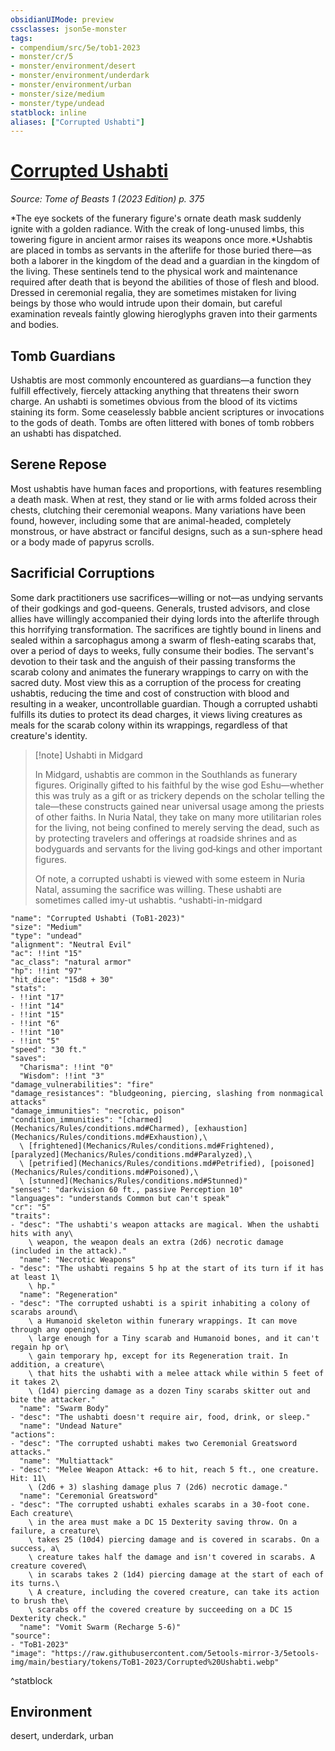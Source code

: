 ```yaml
---
obsidianUIMode: preview
cssclasses: json5e-monster
tags:
- compendium/src/5e/tob1-2023
- monster/cr/5
- monster/environment/desert
- monster/environment/underdark
- monster/environment/urban
- monster/size/medium
- monster/type/undead
statblock: inline
aliases: ["Corrupted Ushabti"]
---
```

# [Corrupted Ushabti](Mechanics\bestiary\undead/corrupted-ushabti-tob1-2023.md)
*Source: Tome of Beasts 1 (2023 Edition) p. 375*  

*The eye sockets of the funerary figure's ornate death mask suddenly ignite with a golden radiance. With the creak of long-unused limbs, this towering figure in ancient armor raises its weapons once more.*Ushabtis are placed in tombs as servants in the afterlife for those buried there—as both a laborer in the kingdom of the dead and a guardian in the kingdom of the living. These sentinels tend to the physical work and maintenance required after death that is beyond the abilities of those of flesh and blood. Dressed in ceremonial regalia, they are sometimes mistaken for living beings by those who would intrude upon their domain, but careful examination reveals faintly glowing hieroglyphs graven into their garments and bodies.

## Tomb Guardians

Ushabtis are most commonly encountered as guardians—a function they fulfill effectively, fiercely attacking anything that threatens their sworn charge. An ushabti is sometimes obvious from the blood of its victims staining its form. Some ceaselessly babble ancient scriptures or invocations to the gods of death. Tombs are often littered with bones of tomb robbers an ushabti has dispatched.

## Serene Repose

Most ushabtis have human faces and proportions, with features resembling a death mask. When at rest, they stand or lie with arms folded across their chests, clutching their ceremonial weapons. Many variations have been found, however, including some that are animal-headed, completely monstrous, or have abstract or fanciful designs, such as a sun-sphere head or a body made of papyrus scrolls.

## Sacrificial Corruptions

Some dark practitioners use sacrifices—willing or not—as undying servants of their godkings and god-queens. Generals, trusted advisors, and close allies have willingly accompanied their dying lords into the afterlife through this horrifying transformation. The sacrifices are tightly bound in linens and sealed within a sarcophagus among a swarm of flesh-eating scarabs that, over a period of days to weeks, fully consume their bodies. The servant's devotion to their task and the anguish of their passing transforms the scarab colony and animates the funerary wrappings to carry on with the sacred duty. Most view this as a corruption of the process for creating ushabtis, reducing the time and cost of construction with blood and resulting in a weaker, uncontrollable guardian. Though a corrupted ushabti fulfills its duties to protect its dead charges, it views living creatures as meals for the scarab colony within its wrappings, regardless of that creature's identity.

> [!note] Ushabti in Midgard
> 
> In Midgard, ushabtis are common in the Southlands as funerary figures. Originally gifted to his faithful by the wise god Eshu—whether this was truly as a gift or as trickery depends on the scholar telling the tale—these constructs gained near universal usage among the priests of other faiths. In Nuria Natal, they take on many more utilitarian roles for the living, not being confined to merely serving the dead, such as by protecting travelers and offerings at roadside shrines and as bodyguards and servants for the living god‑kings and other important figures.
> 
> Of note, a corrupted ushabti is viewed with some esteem in Nuria Natal, assuming the sacrifice was willing. These ushabti are sometimes called imy-ut ushabtis.
^ushabti-in-midgard

```statblock
"name": "Corrupted Ushabti (ToB1-2023)"
"size": "Medium"
"type": "undead"
"alignment": "Neutral Evil"
"ac": !!int "15"
"ac_class": "natural armor"
"hp": !!int "97"
"hit_dice": "15d8 + 30"
"stats":
- !!int "17"
- !!int "14"
- !!int "15"
- !!int "6"
- !!int "10"
- !!int "5"
"speed": "30 ft."
"saves":
  "Charisma": !!int "0"
  "Wisdom": !!int "3"
"damage_vulnerabilities": "fire"
"damage_resistances": "bludgeoning, piercing, slashing from nonmagical attacks"
"damage_immunities": "necrotic, poison"
"condition_immunities": "[charmed](Mechanics/Rules/conditions.md#Charmed), [exhaustion](Mechanics/Rules/conditions.md#Exhaustion),\
  \ [frightened](Mechanics/Rules/conditions.md#Frightened), [paralyzed](Mechanics/Rules/conditions.md#Paralyzed),\
  \ [petrified](Mechanics/Rules/conditions.md#Petrified), [poisoned](Mechanics/Rules/conditions.md#Poisoned),\
  \ [stunned](Mechanics/Rules/conditions.md#Stunned)"
"senses": "darkvision 60 ft., passive Perception 10"
"languages": "understands Common but can't speak"
"cr": "5"
"traits":
- "desc": "The ushabti's weapon attacks are magical. When the ushabti hits with any\
    \ weapon, the weapon deals an extra (2d6) necrotic damage (included in the attack)."
  "name": "Necrotic Weapons"
- "desc": "The ushabti regains 5 hp at the start of its turn if it has at least 1\
    \ hp."
  "name": "Regeneration"
- "desc": "The corrupted ushabti is a spirit inhabiting a colony of scarabs around\
    \ a Humanoid skeleton within funerary wrappings. It can move through any opening\
    \ large enough for a Tiny scarab and Humanoid bones, and it can't regain hp or\
    \ gain temporary hp, except for its Regeneration trait. In addition, a creature\
    \ that hits the ushabti with a melee attack while within 5 feet of it takes 2\
    \ (1d4) piercing damage as a dozen Tiny scarabs skitter out and bite the attacker."
  "name": "Swarm Body"
- "desc": "The ushabti doesn't require air, food, drink, or sleep."
  "name": "Undead Nature"
"actions":
- "desc": "The corrupted ushabti makes two Ceremonial Greatsword attacks."
  "name": "Multiattack"
- "desc": "Melee Weapon Attack: +6 to hit, reach 5 ft., one creature. Hit: 11\
    \ (2d6 + 3) slashing damage plus 7 (2d6) necrotic damage."
  "name": "Ceremonial Greatsword"
- "desc": "The corrupted ushabti exhales scarabs in a 30-foot cone. Each creature\
    \ in the area must make a DC 15 Dexterity saving throw. On a failure, a creature\
    \ takes 25 (10d4) piercing damage and is covered in scarabs. On a success, a\
    \ creature takes half the damage and isn't covered in scarabs. A creature covered\
    \ in scarabs takes 2 (1d4) piercing damage at the start of each of its turns.\
    \ A creature, including the covered creature, can take its action to brush the\
    \ scarabs off the covered creature by succeeding on a DC 15 Dexterity check."
  "name": "Vomit Swarm (Recharge 5-6)"
"source":
- "ToB1-2023"
"image": "https://raw.githubusercontent.com/5etools-mirror-3/5etools-img/main/bestiary/tokens/ToB1-2023/Corrupted%20Ushabti.webp"
```
^statblock

## Environment

desert, underdark, urban